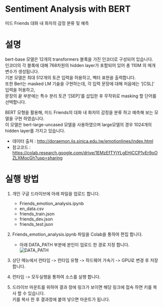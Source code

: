 # **Sentiment Analysis with BERT**
미드 Friends 대화 내 화자의 감정 분류 및 예측

# **설명**
bert-base 모델은 12개의 transformers 블록을 가진 인코더로 구성되어 있습니다.   
인코더의 각 블록에 대해 768차원의 hidden layer가 포함되어 있어 총 110M 의 매개 변수가 생성됩니다.    
기본 모델은 최대 512개의 토큰 입력을 허용하고, 벡터 표현을 출력합니다.    
또한 Bert는 masked LM 기술을 구현하는데, 각 입력 문장에 대해 처음에는 ‘[CSL]’ 입력을 허용하고,   
문장의 끝 부분에는 특수 분리 토큰 ‘[SEP]’를 삽입한 후 무작위로 masking 할 단어를 선택합니다.

BERT 모형을 활용해, 미드 Friends의 대화 내 화자의 감정을 분류 하고 예측해 보는 모델을 구현 하였습니다.  
이 모델은 bert-large-uncased 모델을 사용하였으며 large모델의 경우 1024개의 hidden layer를 가지고 있습니다.

  - 데이터 출처 : http://doraemon.iis.sinica.edu.tw/emotionlines/index.html
  - 참고코드 : https://colab.research.google.com/drive/1EMzEfTYjYLgEHjCCP1vEr9oOZLXMocGh?usp=sharing 

# **실행 방법**
1.   개인 구글 드라이브에 아래 파일을 업로드 합니다. 
     * Friends_emotion_analysis.ipynb 
     * en_data.csv
     * friends_train.json
     * friends_dev.json
     * friends_test.json

2.   Friends_emotion_analysis.ipynb 파일을 Colab을 통하여 편집 합니다. 
     * 아래 DATA_PATH 부분에 본인이 업로드 한 경로 지정 합니다. 
    ![DATA_PATH](https://user-images.githubusercontent.com/76559418/103089424-403ccb80-4631-11eb-8fb4-a97333a9c67f.JPG)
    
3. 상단 메뉴에서 런타임 -> 런타임 유형 -> 하드웨어 가속기 -> GPU로 변경 후 저장 합니다.

4. 런타임 -> 모두실행을 통하여 소스를 실행 합니다.

5. 드라이브 마운트를 위하여 결과 창에 링크가 보이면 해당 링크에 접속 하면 키를 복사 할 수 있습니다.   
   키를 복사 한 후 결과창에 붙여 넣으면 마운트가 됩니다.
